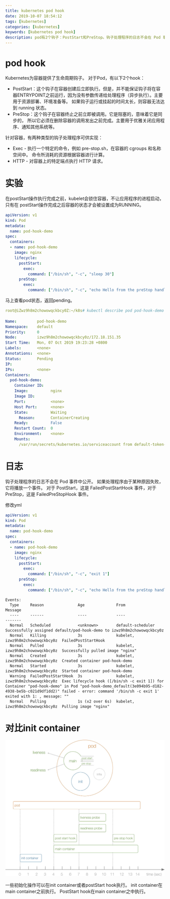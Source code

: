 ```yaml
---
title: kubernetes pod hook
date: 2019-10-07 18:54:12
tags: [kubernetes]
categories: [kubernetes]
keywords: [kubernetes pod hook]
description: pod有2个钩子：PostStart和PreStop。钩子处理程序的日志不会在 Pod 事件中公开。要使用describe命令在Events中查看。
---
```


# pod hook

Kubernetes为容器提供了生命周期钩子。 对于Pod，有以下2个hook：
<!-- more -->
- PostStart：这个钩子在容器创建后立即执行。但是，并不能保证钩子将在容器ENTRYPOINT之前运行，因为没有参数传递给处理程序（异步执行）。主要用于资源部署、环境准备等。 如果钩子运行或挂起的时间太长，则容器无法达到 running 状态。
- PreStop：这个钩子在容器终止之前立即被调用。它是阻塞的，意味着它是同步的， 所以它必须在删除容器的调用发出之前完成。主要用于优雅关闭应用程序、通知其他系统等。

针对容器，有两种类型的钩子处理程序可供实现：
- Exec - 执行一个特定的命令，例如 pre-stop.sh，在容器的 cgroups 和名称空间中。 命令所消耗的资源根据容器进行计算。
- HTTP - 对容器上的特定端点执行 HTTP 请求。

# 实验

在postStart操作执行完成之前，kubelet会锁住容器，不让应用程序的进程启动，只有在 postStart操作完成之后容器的状态才会被设置成为RUNNING。
```yml
apiVersion: v1
kind: Pod
metadata:
  name: pod-hook-demo
spec:
  containers:
  - name: pod-hook-demo
    image: nginx
    lifecycle:
      postStart:
        exec:
          command: ["/bin/sh", "-c", "sleep 30"]
      preStop:
        exec:
          command: ["/bin/sh", "-c", "echo Hello from the preStop handler > /usr/share/message"]
```

马上查看pod状态，返回pending。
```yml
root@iZwz9h8m2chowowqckbcy0Z:~/k8s# kubectl describe pod pod-hook-demo

Name:         pod-hook-demo
Namespace:    default
Priority:     0
Node:         izwz9h8m2chowowqckbcy0z/172.18.151.35
Start Time:   Mon, 07 Oct 2019 19:23:28 +0800
Labels:       <none>
Annotations:  <none>
Status:       Pending
IP:           
IPs:          <none>
Containers:
  pod-hook-demo:
    Container ID:   
    Image:          nginx
    Image ID:       
    Port:           <none>
    Host Port:      <none>
    State:          Waiting
      Reason:       ContainerCreating
    Ready:          False
    Restart Count:  0
    Environment:    <none>
    Mounts:
      /var/run/secrets/kubernetes.io/serviceaccount from default-token-rpvtx (ro)
```

# 日志

钩子处理程序的日志不会在 Pod 事件中公开。 如果处理程序由于某种原因失败，它将播放一个事件。 
对于 PostStart，这是 FailedPostStartHook 事件，对于 PreStop，这是 FailedPreStopHook 事件。

修改yml
```yml
apiVersion: v1
kind: Pod
metadata:
  name: pod-hook-demo
spec:
  containers:
  - name: pod-hook-demo
    image: nginx
    lifecycle:
      postStart:
        exec:
          command: ["/bin/sh", "-c", "exit 1"]
      preStop:
        exec:
          command: ["/bin/sh", "-c", "echo Hello from the preStop handler > /usr/share/message"]
```

```
Events:
  Type     Reason               Age              From                              Message
  ----     ------               ----             ----                              -------
  Normal   Scheduled            <unknown>        default-scheduler                 Successfully assigned default/pod-hook-demo to izwz9h8m2chowowqckbcy0z
  Normal   Killing              3s               kubelet, izwz9h8m2chowowqckbcy0z  FailedPostStartHook
  Normal   Pulled               3s               kubelet, izwz9h8m2chowowqckbcy0z  Successfully pulled image "nginx"
  Normal   Created              3s               kubelet, izwz9h8m2chowowqckbcy0z  Created container pod-hook-demo
  Normal   Started              3s               kubelet, izwz9h8m2chowowqckbcy0z  Started container pod-hook-demo
  Warning  FailedPostStartHook  3s               kubelet, izwz9h8m2chowowqckbcy0z  Exec lifecycle hook ([/bin/sh -c exit 1]) for Container "pod-hook-demo" in Pod "pod-hook-demo_default(3e094b95-d182-4938-be5b-c021d9df1dd2)" failed - error: command '/bin/sh -c exit 1' exited with 1: , message: ""
  Normal   Pulling              1s (x2 over 6s)  kubelet, izwz9h8m2chowowqckbcy0z  Pulling image "nginx"
```

# 对比init container



![pod-init-process.jpg](pod-init-process.jpg)



一些初始化操作可以在init container或者postStart hook执行。
init container在main container之前执行。
PostStart hook在main container之中执行。